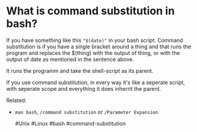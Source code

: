 # What is command substitution in bash?

If you have something like this `"$(date)"` in your bash script.
Command substitution is if you have a single bracket around a thing and that runs the program
and replaces the $(thing) with the output of thing, or with the output of date as mentioned
in the sentence above.

It runs the programm and take the shell-script as its parent.

If you use command substitution, in every way it's like a seperate script, with seperate
scope and everything it does inherrit the parent.

Related:
 - `man bash`, `/command substitution` or `/Parameter Expansion`

      #Unix #Linux #bash #command-substitution
